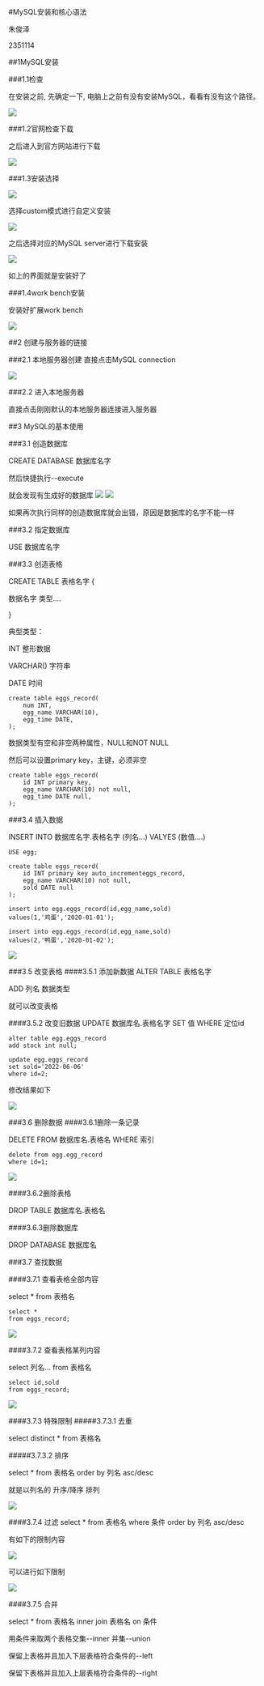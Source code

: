 #MySQL安装和核心语法


朱俊泽

2351114


##1MySQL安装

###1.1检查

在安装之前, 先确定一下, 电脑上之前有没有安装MySQL，看看有没有这个路径。

![](https://gitee.com/tj-messi/picture/raw/master/1726372869601.png)

###1.2官网检查下载

之后进入到官方网站进行下载

![](https://gitee.com/tj-messi/picture/raw/master/1726373121934.png)

###1.3安装选择

![](https://gitee.com/tj-messi/picture/raw/master/20240915120745.png)

选择custom模式进行自定义安装

![](https://gitee.com/tj-messi/picture/raw/master/20240915120819.png)

之后选择对应的MySQL server进行下载安装

![](https://gitee.com/tj-messi/picture/raw/master/20240915121605.png)

如上的界面就是安装好了

###1.4work bench安装

安装好扩展work bench

![](https://gitee.com/tj-messi/picture/raw/master/20240915121718.png)

##2 创建与服务器的链接

###2.1 本地服务器创建
直接点击MySQL connection

![](https://gitee.com/tj-messi/picture/raw/master/1726373890914.png)

###2.2 进入本地服务器

直接点击刚刚默认的本地服务器连接进入服务器

##3 MySQL的基本使用

###3.1 创造数据库

CREATE DATABASE 数据库名字

然后快捷执行--execute

就会发现有生成好的数据库
![](https://gitee.com/tj-messi/picture/raw/master/1726378695309.png)
![](https://cdn.jsdelivr.net/gh/tj-messi/picture/1726378778557.png)

如果再次执行同样的创造数据库就会出错，原因是数据库的名字不能一样

###3.2 指定数据库

USE 数据库名字

###3.3 创造表格

CREATE TABLE 表格名字
{

数据名字 类型....

}

典型类型：

INT 整形数据

VARCHAR() 字符串

DATE 时间

	create table eggs_record(
		num INT,
    	egg_name VARCHAR(10),
    	egg_time DATE,
	);
数据类型有空和非空两种属性，NULL和NOT NULL

然后可以设置primary key，主键，必须非空 

	create table eggs_record(
		id INT primary key,
    	egg_name VARCHAR(10) not null,
    	egg_time DATE null,
	);

###3.4 插入数据

INSERT INTO 数据库名字.表格名字
(列名...)
VALYES
(数值....)

	USE egg;

	create table eggs_record(
		id INT primary key auto_incrementeggs_record,
   	 	egg_name VARCHAR(10) not null,
    	sold DATE null
	);

	insert into egg.eggs_record(id,egg_name,sold)
	values(1,'鸡蛋','2020-01-01');

	insert into egg.eggs_record(id,egg_name,sold)
	values(2,'鸭蛋','2020-01-02');

![](https://cdn.jsdelivr.net/gh/tj-messi/picture/1726379882658.png)

###3.5 改变表格
####3.5.1 添加新数据
ALTER TABLE 表格名字

ADD 列名 数据类型

就可以改变表格

####3.5.2 改变旧数据
UPDATE 数据库名.表格名字
SET 值
WHERE 定位id

	alter table egg.eggs_record
	add stock int null;

	update egg.eggs_record
	set sold='2022-06-06'
	where id=2;

修改结果如下

![](https://cdn.jsdelivr.net/gh/tj-messi/picture/1726380323569.png)


###3.6 删除数据
####3.6.1删除一条记录

DELETE FROM 数据库名.表格名
WHERE 索引

	delete from egg.egg_record
	where id=1;

![](https://cdn.jsdelivr.net/gh/tj-messi/picture/1726380718183.png)

####3.6.2删除表格

DROP TABLE 数据库名.表格名

####3.6.3删除数据库

DROP DATABASE 数据库名

###3.7 查找数据

####3.7.1 查看表格全部内容

select *
from 表格名

	select *
	from eggs_record;

![](https://cdn.jsdelivr.net/gh/tj-messi/picture/1726381174493.png)

####3.7.2 查看表格某列内容

select 列名...
from 表格名

	select id,sold
	from eggs_record;

![](https://cdn.jsdelivr.net/gh/tj-messi/picture/1726381243480.png)

####3.7.3 特殊限制
#####3.7.3.1 去重

select distinct *
from 表格名

#####3.7.3.2 排序

select *
from 表格名
order by 列名 asc/desc

就是以列名的 升序/降序 排列

![](https://cdn.jsdelivr.net/gh/tj-messi/picture/1726381513098.png)

####3.7.4 过滤
select *
from 表格名
where 条件
order by 列名 asc/desc

有如下的限制内容

![](https://cdn.jsdelivr.net/gh/tj-messi/picture/1726381597424.png)

可以进行如下限制

![](https://cdn.jsdelivr.net/gh/tj-messi/picture/1726381649236.png)

####3.7.5 合并

select *
from 表格名
inner join 表格名
on 条件

用条件来取两个表格交集--inner  并集--union

保留上表格并且加入下层表格符合条件的--left

保留下表格并且加入上层表格符合条件的--right

